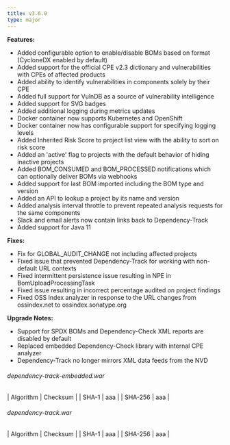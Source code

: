 ```yaml
---
title: v3.6.0
type: major
---
```


**Features:**

* Added configurable option to enable/disable BOMs based on format (CycloneDX enabled by default)
* Added support for the official CPE v2.3 dictionary and vulnerabilities with CPEs of affected products
* Added ability to identify vulnerabilities in components solely by their CPE
* Added full support for VulnDB as a source of vulnerability intelligence
* Added support for SVG badges
* Added additional logging during metrics updates
* Docker container now supports Kubernetes and OpenShift
* Docker container now has configurable support for specifying logging levels
* Added Inherited Risk Score to project list view with the ability to sort on risk score
* Added an 'active' flag to projects with the default behavior of hiding inactive projects
* Added BOM_CONSUMED and BOM_PROCESSED notifications which can optionally deliver BOMs via webhooks
* Added support for last BOM imported including the BOM type and version
* Added an API to lookup a project by its name and version
* Added analysis interval throttle to prevent repeated analysis requests for the same components
* Slack and email alerts now contain links back to Dependency-Track
* Added support for Java 11

**Fixes:**

* Fix for GLOBAL_AUDIT_CHANGE not including affected projects
* Fixed issue that prevented Dependency-Track for working with non-default URL contexts
* Fixed intermittent persistence issue resulting in NPE in BomUploadProcessingTask
* Fixed issue resulting in incorrect percentage audited on project findings
* Fixed OSS Index analyzer in response to the URL changes from ossindex.net to ossindex.sonatype.org

**Upgrade Notes:**

* Support for SPDX BOMs and Dependency-Check XML reports are disabled by default
* Replaced embedded Dependency-Check library with internal CPE analyzer
* Dependency-Track no longer mirrors XML data feeds from the NVD

###### dependency-track-embedded.war

| Algorithm | Checksum |
| SHA-1     | aaa |
| SHA-256   | aaa |

###### dependency-track.war

| Algorithm | Checksum |
| SHA-1     | aaa |
| SHA-256   | aaa |
